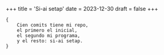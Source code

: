 +++
title = 'Si-ai setap'
date = 2023-12-30
draft = false
+++

	{
		Cien comits tiene mi repo,
		el primero el inicial,
		el segundo mi programa,
		y el resto: si-ai setap.
	}
